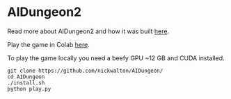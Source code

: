 # AIDungeon2

Read more about AIDungeon2 and how it was built [here](https://pcc.cs.byu.edu/2019/11/21/ai-dungeon-2-creating-infinitely-generated-text-adventures-with-deep-learning-language-models/).

Play the game in Colab [here](http://www.aidungeon.io).

To play the game locally you need a beefy GPU ~12 GB and CUDA installed.
```
git clone https://github.com/nickwalton/AIDungeon/
cd AIDungeon
./install.sh
python play.py
```
